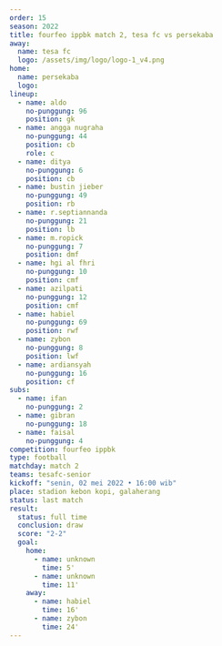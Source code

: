 ```yaml
---
order: 15
season: 2022
title: fourfeo ippbk match 2, tesa fc vs persekaba
away:
  name: tesa fc
  logo: /assets/img/logo/logo-1_v4.png
home:
  name: persekaba
  logo:
lineup:
  - name: aldo
    no-punggung: 96
    position: gk
  - name: angga nugraha
    no-punggung: 44
    position: cb
    role: c
  - name: ditya
    no-punggung: 6
    position: cb
  - name: bustin jieber
    no-punggung: 49
    position: rb
  - name: r.septiannanda
    no-punggung: 21
    position: lb
  - name: m.ropick
    no-punggung: 7
    position: dmf
  - name: hgi al fhri
    no-punggung: 10
    position: cmf
  - name: azilpati
    no-punggung: 12
    position: cmf
  - name: habiel
    no-punggung: 69
    position: rwf
  - name: zybon
    no-punggung: 8
    position: lwf
  - name: ardiansyah
    no-punggung: 16
    position: cf
subs:
  - name: ifan
    no-punggung: 2
  - name: gibran
    no-punggung: 18
  - name: faisal
    no-punggung: 4
competition: fourfeo ippbk
type: football
matchday: match 2
teams: tesafc-senior
kickoff: "senin, 02 mei 2022 • 16:00 wib"
place: stadion kebon kopi, galaherang
status: last match
result:
  status: full time
  conclusion: draw
  score: "2-2"
  goal:
    home:
      - name: unknown
        time: 5'
      - name: unknown
        time: 11'
    away:
      - name: habiel
        time: 16'
      - name: zybon
        time: 24'
---
```

